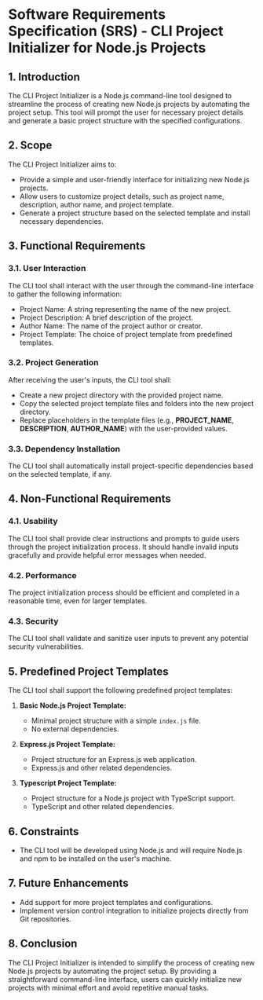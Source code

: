 # Software Requirements Specification (SRS) - CLI Project Initializer for Node.js Projects

## 1. Introduction

The CLI Project Initializer is a Node.js command-line tool designed to streamline the process of creating new Node.js projects by automating the project setup. This tool will prompt the user for necessary project details and generate a basic project structure with the specified configurations.

## 2. Scope

The CLI Project Initializer aims to:

- Provide a simple and user-friendly interface for initializing new Node.js projects.
- Allow users to customize project details, such as project name, description, author name, and project template.
- Generate a project structure based on the selected template and install necessary dependencies.

## 3. Functional Requirements

### 3.1. User Interaction

The CLI tool shall interact with the user through the command-line interface to gather the following information:

- Project Name: A string representing the name of the new project.
- Project Description: A brief description of the project.
- Author Name: The name of the project author or creator.
- Project Template: The choice of project template from predefined templates.

### 3.2. Project Generation

After receiving the user's inputs, the CLI tool shall:

- Create a new project directory with the provided project name.
- Copy the selected project template files and folders into the new project directory.
- Replace placeholders in the template files (e.g., __PROJECT_NAME__, __DESCRIPTION__, __AUTHOR_NAME__) with the user-provided values.

### 3.3. Dependency Installation

The CLI tool shall automatically install project-specific dependencies based on the selected template, if any.

## 4. Non-Functional Requirements

### 4.1. Usability

The CLI tool shall provide clear instructions and prompts to guide users through the project initialization process. It should handle invalid inputs gracefully and provide helpful error messages when needed.

### 4.2. Performance

The project initialization process should be efficient and completed in a reasonable time, even for larger templates.

### 4.3. Security

The CLI tool shall validate and sanitize user inputs to prevent any potential security vulnerabilities.

## 5. Predefined Project Templates

The CLI tool shall support the following predefined project templates:

1. **Basic Node.js Project Template:**
   - Minimal project structure with a simple `index.js` file.
   - No external dependencies.

2. **Express.js Project Template:**
   - Project structure for an Express.js web application.
   - Express.js and other related dependencies.

3. **Typescript Project Template:**
   - Project structure for a Node.js project with TypeScript support.
   - TypeScript and other related dependencies.

## 6. Constraints

- The CLI tool will be developed using Node.js and will require Node.js and npm to be installed on the user's machine.

## 7. Future Enhancements

- Add support for more project templates and configurations.
- Implement version control integration to initialize projects directly from Git repositories.

## 8. Conclusion

The CLI Project Initializer is intended to simplify the process of creating new Node.js projects by automating the project setup. By providing a straightforward command-line interface, users can quickly initialize new projects with minimal effort and avoid repetitive manual tasks.
